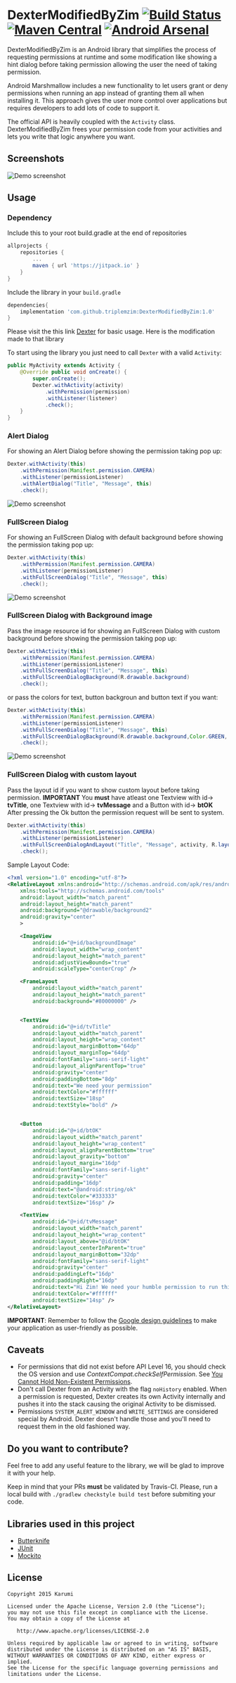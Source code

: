 DexterModifiedByZim [![Build Status](https://travis-ci.org/Karumi/Dexter.svg?branch=master)](https://travis-ci.org/Karumi/Dexter) [![Maven Central](https://maven-badges.herokuapp.com/maven-central/com.karumi/dexter/badge.svg)](https://maven-badges.herokuapp.com/maven-central/com.karumi/dexter) [![Android Arsenal](https://img.shields.io/badge/Android%20Arsenal-Dexter-green.svg?style=true)](https://android-arsenal.com/details/1/2804)
======


DexterModifiedByZim is an Android library that simplifies the process of requesting permissions at runtime and some modification like showing a hint dialog before taking permission allowing the user the need of taking permission.

Android Marshmallow includes a new functionality to let users grant or deny permissions when running an app instead of granting them all when installing it. This approach gives the user more control over applications but requires developers to add lots of code to support it.

The official API is heavily coupled with the ``Activity`` class.
DexterModifiedByZim frees your permission code from your activities and lets you write that logic anywhere you want.


Screenshots
-----------

![Demo screenshot][1]


Usage
-----

### Dependency

Include this to your root build.gradle at the end of repositories

```groovy
allprojects {
	repositories {
		...
		maven { url 'https://jitpack.io' }
	}
}
```


Include the library in your ``build.gradle``

```groovy
dependencies{
    implementation 'com.github.triplemzim:DexterModifiedByZim:1.0'
}
```

Please visit the this link [Dexter](https://github.com/Karumi/Dexter) for basic usage. Here is the modification made to that library

To start using the library you just need to call `Dexter` with a valid `Activity`:

```java
public MyActivity extends Activity {
	@Override public void onCreate() {
		super.onCreate();
		Dexter.withActivity(activity)
			.withPermission(permission)
			.withListener(listener)
			.check();
	}
}
```

### Alert Dialog 
For showing an Alert Dialog before showing the permission taking pop up:

```java
Dexter.withActivity(this)
	.withPermission(Manifest.permission.CAMERA)
	.withListener(permissionListener)
	.withAlertDialog("Title", "Message", this)
	.check();
```

![Demo screenshot][6]


### FullScreen Dialog 
For showing an FullScreen Dialog with default background before showing the permission taking pop up:

```java
Dexter.withActivity(this)
	.withPermission(Manifest.permission.CAMERA)
	.withListener(permissionListener)
	.withFullScreenDialog("Title", "Message", this)
	.check();
```

![Demo screenshot][7]


### FullScreen Dialog with Background image
Pass the image resource id for showing an FullScreen Dialog with custom background before showing the permission taking pop up:

```java
Dexter.withActivity(this)
	.withPermission(Manifest.permission.CAMERA)
	.withListener(permissionListener)
	.withFullScreenDialog("Title", "Message", this)
	.withFullScreenDialogBackground(R.drawable.background)
	.check();
```

or pass the colors for text, button backgroun and button text if you want:

```java
Dexter.withActivity(this)
	.withPermission(Manifest.permission.CAMERA)
	.withListener(permissionListener)
	.withFullScreenDialog("Title", "Message", this)
	.withFullScreenDialogBackground(R.drawable.background,Color.GREEN, Color.LTGRAY, Color.BLACK)
	.check();
```

![Demo screenshot][8]

### FullScreen Dialog with custom layout

Pass the layout id if you want to show custom layout before taking permission. 
**IMPORTANT** You **must** have atleast one Textview with id-> **tvTitle**, one Textview with id-> **tvMessage** and a Button with id-> **btOK**
After pressing the Ok button the permission request will be sent to system.

```java
Dexter.withActivity(this)
	.withPermission(Manifest.permission.CAMERA)
	.withListener(permissionListener)
    .withFullScreenDialogAndLayout("Title", "Message", activity, R.layout.custom_background)
    .check();
```


Sample Layout Code:

```xml
<?xml version="1.0" encoding="utf-8"?>
<RelativeLayout xmlns:android="http://schemas.android.com/apk/res/android"
    xmlns:tools="http://schemas.android.com/tools"
    android:layout_width="match_parent"
    android:layout_height="match_parent"
    android:background="@drawable/background2"
    android:gravity="center"
    >

    <ImageView
        android:id="@+id/backgroundImage"
        android:layout_width="wrap_content"
        android:layout_height="match_parent"
        android:adjustViewBounds="true"
        android:scaleType="centerCrop" />

    <FrameLayout
        android:layout_width="match_parent"
        android:layout_height="match_parent"
        android:background="#80000000" />


    <TextView
        android:id="@+id/tvTitle"
        android:layout_width="match_parent"
        android:layout_height="wrap_content"
        android:layout_marginBottom="64dp"
        android:layout_marginTop="64dp"
        android:fontFamily="sans-serif-light"
        android:layout_alignParentTop="true"
        android:gravity="center"
        android:paddingBottom="8dp"
        android:text="We need your permission"
        android:textColor="#ffffff"
        android:textSize="18sp"
        android:textStyle="bold" />


    <Button
        android:id="@+id/btOK"
        android:layout_width="match_parent"
        android:layout_height="wrap_content"
        android:layout_alignParentBottom="true"
        android:layout_gravity="bottom"
        android:layout_margin="16dp"
        android:fontFamily="sans-serif-light"
        android:gravity="center"
        android:padding="16dp"
        android:text="@android:string/ok"
        android:textColor="#333333"
        android:textSize="16sp" />

    <TextView
        android:id="@+id/tvMessage"
        android:layout_width="match_parent"
        android:layout_height="wrap_content"
        android:layout_above="@id/btOK"
        android:layout_centerInParent="true"
        android:layout_marginBottom="32dp"
        android:fontFamily="sans-serif-light"
        android:gravity="center"
        android:paddingLeft="16dp"
        android:paddingRight="16dp"
        android:text="Hi Zim! We need your humble permission to run this feature in our very beautiul app. :)"
        android:textColor="#ffffff"
        android:textSize="14sp" />
</RelativeLayout>
```





**IMPORTANT**: Remember to follow the [Google design guidelines][2] to make your application as user-friendly as possible.


Caveats
-------
* For permissions that did not exist before API Level 16, you should check the OS version and use *ContextCompat.checkSelfPermission*. See [You Cannot Hold Non-Existent Permissions](https://commonsware.com/blog/2015/11/09/you-cannot-hold-nonexistent-permissions.html).
* Don't call Dexter from an Activity with the flag `noHistory` enabled. When a permission is requested, Dexter creates its own Activity internally and pushes it into the stack causing the original Activity to be dismissed.
* Permissions `SYSTEM_ALERT_WINDOW` and `WRITE_SETTINGS` are considered special by Android. Dexter doesn't handle those and you'll need to request them in the old fashioned way.

Do you want to contribute?
--------------------------

Feel free to add any useful feature to the library, we will be glad to improve it with your help.

Keep in mind that your PRs **must** be validated by Travis-CI. Please, run a local build with ``./gradlew checkstyle build test`` before submiting your code.


Libraries used in this project
------------------------------

* [Butterknife][3]
* [JUnit][4]
* [Mockito][5]

License
-------

    Copyright 2015 Karumi

    Licensed under the Apache License, Version 2.0 (the "License");
    you may not use this file except in compliance with the License.
    You may obtain a copy of the License at

       http://www.apache.org/licenses/LICENSE-2.0

    Unless required by applicable law or agreed to in writing, software
    distributed under the License is distributed on an "AS IS" BASIS,
    WITHOUT WARRANTIES OR CONDITIONS OF ANY KIND, either express or implied.
    See the License for the specific language governing permissions and
    limitations under the License.

[1]: ./art/sample.gif
[2]: http://www.google.es/design/spec/patterns/permissions.html
[3]: https://github.com/JakeWharton/butterknife
[4]: https://github.com/junit-team/junit
[5]: https://github.com/mockito/mockito
[6]: ./art/AlertDialog.gif
[7]: ./art/DefaultFullscreenDialog.gif
[8]: ./art/DialogwithBackground.gif
